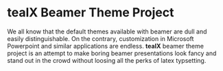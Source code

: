 
# **tealX** Beamer Theme Project

We all know that the default themes available with beamer are dull and easily distinguishable. On the contrary, customization in Microsoft Powerpoint and similar applications are endless. **tealX** beamer theme project is an attempt to make boring beamer presentations look fancy and stand out in the crowd without loosing all the perks of latex typsetting.  

